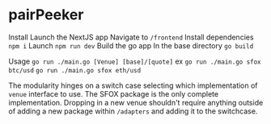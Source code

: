 # pairPeeker
Install
  Launch the NextJS app
    Navigate to `/frontend`
    Install dependencies
      `npm i`
    Launch
      `npm run dev`
  Build the go app
    In the base directory
      `go build`

Usage
`go run ./main.go [Venue] [base]/[quote]`
ex
`go run ./main.go sfox btc/usd`
`go run ./main.go sfox eth/usd`

The modularity hinges on a switch case selecting which implementation of `venue` interface to use. The SFOX package is the only complete implementation. Dropping in a new venue shouldn't require anything outside of adding a new package within `/adapters` and adding it to the switchcase.